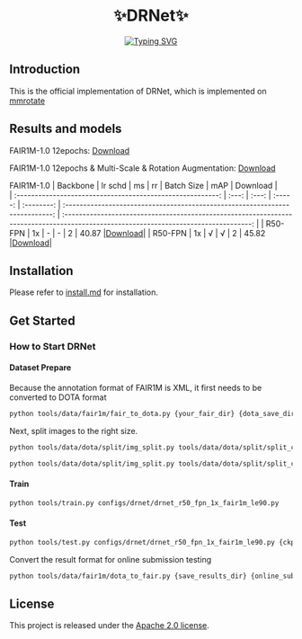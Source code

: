 <div align="center"> 

<h1>✨DRNet✨</h1> 

[![Typing SVG](https://readme-typing-svg.herokuapp.com?font=Fira+Code&size=18&duration=2000&pause=200&center=true&vCenter=true&multiline=true&random=false&width=500&height=90&lines=Learning+Discriminative+Representation;for+Fine-Grained+Object+Detection;+in+Remote+Sensing+Images)](https://git.io/typing-svg)

</div>

## Introduction

This is the official implementation of DRNet, which is implemented on [mmrotate](https://github.com/open-mmlab/mmrotate)

## Results and models

FAIR1M-1.0 12epochs: [Download](https://drive.google.com/file/d/1h85bHRoqsUMPkjABNGP8I14Pbdxus8wX/view?usp=drive_link)   

FAIR1M-1.0 12epochs & Multi-Scale & Rotation Augmentation: [Download](https://drive.google.com/file/d/1YGIDXwD5ydH4U13KzFz0FggoPtOso5TE/view?usp=drive_link)    

FAIR1M-1.0
|                           Backbone                            |  lr schd  | ms | rr | Batch Size |                                   mAP                                    |                                                               Download                                                               |    
| :--------------------------------------------------------: | :---: | :---: | :-----: | :--------: | :--------------------------------------------------------------------------: | :----------------------------------------------------------------------------------------------------------------------------------: | 
| R50-FPN | 1x | - | - | 2 |  40.87  |[Download](https://drive.google.com/file/d/1h85bHRoqsUMPkjABNGP8I14Pbdxus8wX/view?usp=drive_link)| 
| R50-FPN | 1x | √ | √ | 2 |  45.82  |[Download](https://drive.google.com/file/d/1YGIDXwD5ydH4U13KzFz0FggoPtOso5TE/view?usp=drive_link)|




## Installation

Please refer to [install.md](docs/zh_cn/install.md) for installation.

## Get Started

### How to Start DRNet

#### Dataset Prepare

Because the annotation format of FAIR1M is XML, it first needs to be converted to DOTA format

```bash
python tools/data/fair1m/fair_to_dota.py {your_fair_dir} {dota_save_dir}
```

Next, split images to the right size.

```bash
python tools/data/dota/split/img_split.py tools/data/dota/split/split_configs/ss_train.json
```
```bash
python tools/data/dota/split/img_split.py tools/data/dota/split/split_configs/ss_test.json
```

#### Train

```bash
python tools/train.py configs/drnet/drnet_r50_fpn_1x_fair1m_le90.py
```

#### Test

```bash
python tools/test.py configs/drnet/drnet_r50_fpn_1x_fair1m_le90.py {ckpt_dir} --format-only --eval-options submission_dir={save_results_dir} nprco=1
```

Convert the result format for online submission testing

```bash
python tools/data/fair1m/dota_to_fair.py {save_results_dir} {online_sub_dir} {you_fair_images_dir}
```


## License

This project is released under the [Apache 2.0 license](LICENSE).
